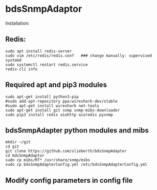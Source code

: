 # bdsSnmpAdaptor

Installation:

## Redis:
```shell
sudo apt install redis-server
sudo vim /etc/redis/redis.conf   ### change manually: supervised systemd 
sudo systemctl restart redis.service
redis-cli info
```

## Required apt and pip3 modules
```shell
sudo apt-get install python3-pip
#sudo add-apt-repository ppa:wireshark-dev/stable
#sudo apt-get install wireshark net-tools 
sudo apt-get install git snmp snmp-mibs-downloader
sudo pip3 install redis aiohttp aioredis pysnmp
```

## bdsSnmpAdapter python modules and mibs
```shell
mkdir ~/git
cd git 
git clone https://github.com/slieberth/bdsSnmpAdaptor
cd bdsSnmpAdaptor
sudo cp mibs/RT* /usr/share/snmp/mibs
sudo cp bdsSnmpAdapterConfig.yml /etc/bdsSnmpAdapterConfig.yml  
```

## Modify config parameters in config file

